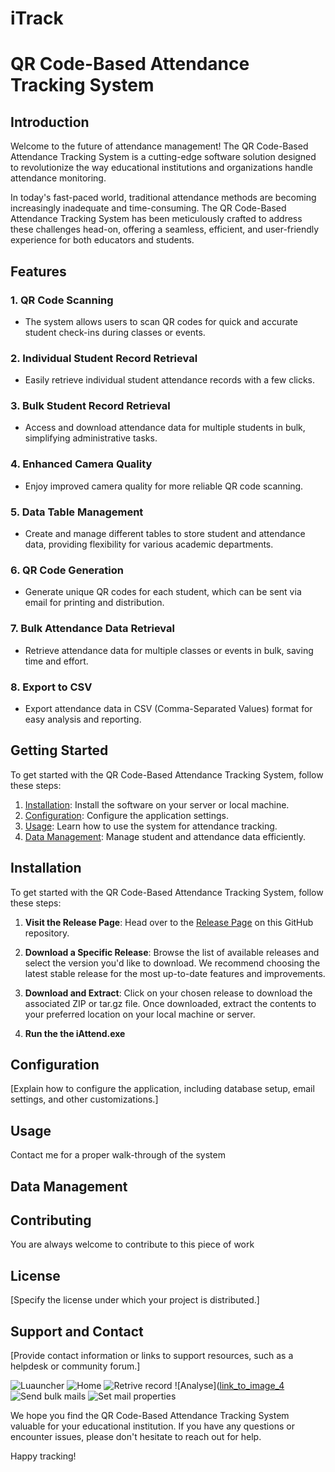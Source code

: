 # iTrack

# QR Code-Based Attendance Tracking System


## Introduction
Welcome to the future of attendance management! The QR Code-Based Attendance Tracking System is a cutting-edge software solution designed to revolutionize the way educational institutions and organizations handle attendance monitoring.

In today's fast-paced world, traditional attendance methods are becoming increasingly inadequate and time-consuming. The QR Code-Based Attendance Tracking System has been meticulously crafted to address these challenges head-on, offering a seamless, efficient, and user-friendly experience for both educators and students.

## Features

### 1. QR Code Scanning

- The system allows users to scan QR codes for quick and accurate student check-ins during classes or events.

### 2. Individual Student Record Retrieval

- Easily retrieve individual student attendance records with a few clicks.

### 3. Bulk Student Record Retrieval

- Access and download attendance data for multiple students in bulk, simplifying administrative tasks.

### 4. Enhanced Camera Quality

- Enjoy improved camera quality for more reliable QR code scanning.

### 5. Data Table Management

- Create and manage different tables to store student and attendance data, providing flexibility for various academic departments.

### 6. QR Code Generation

- Generate unique QR codes for each student, which can be sent via email for printing and distribution.

### 7. Bulk Attendance Data Retrieval

- Retrieve attendance data for multiple classes or events in bulk, saving time and effort.

### 8. Export to CSV

- Export attendance data in CSV (Comma-Separated Values) format for easy analysis and reporting.

## Getting Started

To get started with the QR Code-Based Attendance Tracking System, follow these steps:

1. [Installation](#installation): Install the software on your server or local machine.
2. [Configuration](#configuration): Configure the application settings.
3. [Usage](#usage): Learn how to use the system for attendance tracking.
4. [Data Management](#data-management): Manage student and attendance data efficiently.

## Installation
To get started with the QR Code-Based Attendance Tracking System, follow these steps:

1. **Visit the Release Page**: Head over to the [Release Page](https://github.com/your-username/your-repo/releases) on this GitHub repository.

2. **Download a Specific Release**: Browse the list of available releases and select the version you'd like to download. We recommend choosing the latest stable release for the most up-to-date features and improvements.

3. **Download and Extract**: Click on your chosen release to download the associated ZIP or tar.gz file. Once downloaded, extract the contents to your preferred location on your local machine or server.

4. **Run the the iAttend.exe**
## Configuration

[Explain how to configure the application, including database setup, email settings, and other customizations.]

## Usage
Contact me for a proper walk-through of the system

## Data Management

## Contributing
You are always welcome to contribute to this piece of work

## License

[Specify the license under which your project is distributed.]

## Support and Contact

[Provide contact information or links to support resources, such as a helpdesk or community forum.]

![Luauncher](https://github.com/redolf250/Lecturers/tree/master/images/launcher.png)
![Home](https://github.com/redolf250/Lecturers/tree/master/images/home.png)
![Retrive record ](\https://github.com/redolf250/Lecturers/tree/master/images/search.png)
![Analyse]([link_to_image_4](https://github.com/redolf250/Lecturers/tree/master/images/load.png)
![Send bulk mails](https://github.com/redolf250/Lecturers/tree/master/images/mail.png)
![Set mail properties](https://github.com/redolf250/Lecturers/tree/master/images/details.png)


We hope you find the QR Code-Based Attendance Tracking System valuable for your educational institution. If you have any questions or encounter issues, please don't hesitate to reach out for help.

Happy tracking!
